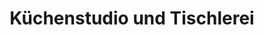 ---
title: "Küchenstudio und Tischlerei"
url: /neuenhagen-bei-berlin/kuechenstudio-und-tischlerei/
shop: Küchen
---